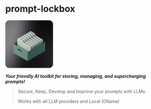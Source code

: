 # prompt-lockbox 
<img src="learn/animated_logo.gif" alt="Demo" width="150">

***Your friendly AI toolkit for storing, managing, and supercharging prompts!***
>Secure, Keep, Develop and Improve your prompts with LLMs
>
>Works with all LLM providers and Local (Ollama) 
